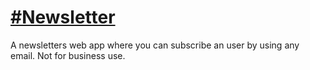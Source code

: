 # <a href = https://boiling-tundra-36782.herokuapp.com/> #Newsletter </a>
A newsletters web app where you can subscribe an user by using any email. Not for business use.
